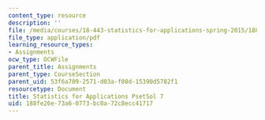 ```yaml
---
content_type: resource
description: ''
file: /media/courses/18-443-statistics-for-applications-spring-2015/188fe26e73a60773bc0a72c8ecc41717_MIT18_443S15_PsetSol7.pdf
file_type: application/pdf
learning_resource_types:
- Assignments
ocw_type: OCWFile
parent_title: Assignments
parent_type: CourseSection
parent_uid: 53f6a709-2571-d03a-f08d-15390d5782f1
resourcetype: Document
title: Statistics for Applications PsetSol 7
uid: 188fe26e-73a6-0773-bc0a-72c8ecc41717
---
```


